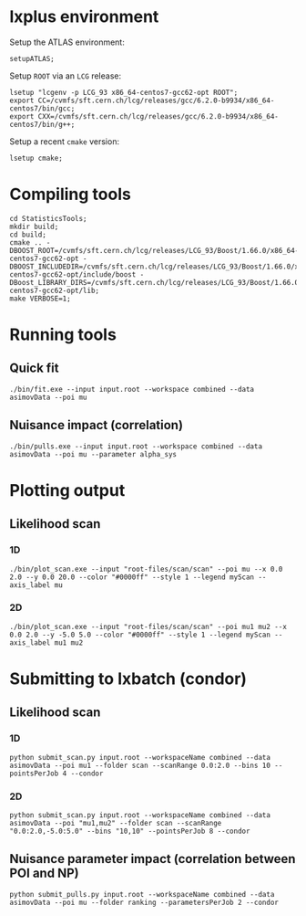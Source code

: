 # lxplus environment

Setup the ATLAS environment:

~~~~
setupATLAS;
~~~~

Setup `ROOT` via an `LCG` release:

~~~~
lsetup "lcgenv -p LCG_93 x86_64-centos7-gcc62-opt ROOT";
export CC=/cvmfs/sft.cern.ch/lcg/releases/gcc/6.2.0-b9934/x86_64-centos7/bin/gcc;
export CXX=/cvmfs/sft.cern.ch/lcg/releases/gcc/6.2.0-b9934/x86_64-centos7/bin/g++;
~~~~

Setup a recent `cmake` version:

~~~~
lsetup cmake;
~~~~

# Compiling tools

~~~~
cd StatisticsTools;
mkdir build;
cd build;
cmake .. -DBOOST_ROOT=/cvmfs/sft.cern.ch/lcg/releases/LCG_93/Boost/1.66.0/x86_64-centos7-gcc62-opt -DBOOST_INCLUDEDIR=/cvmfs/sft.cern.ch/lcg/releases/LCG_93/Boost/1.66.0/x86_64-centos7-gcc62-opt/include/boost -DBoost_LIBRARY_DIRS=/cvmfs/sft.cern.ch/lcg/releases/LCG_93/Boost/1.66.0/x86_64-centos7-gcc62-opt/lib;
make VERBOSE=1;
~~~~

# Running tools

## Quick fit

~~~~
./bin/fit.exe --input input.root --workspace combined --data asimovData --poi mu
~~~~

## Nuisance impact (correlation)

~~~~
./bin/pulls.exe --input input.root --workspace combined --data asimovData --poi mu --parameter alpha_sys
~~~~

# Plotting output

## Likelihood scan

### 1D

~~~
./bin/plot_scan.exe --input "root-files/scan/scan" --poi mu --x 0.0 2.0 --y 0.0 20.0 --color "#0000ff" --style 1 --legend myScan --axis_label mu
~~~

### 2D

~~~
./bin/plot_scan.exe --input "root-files/scan/scan" --poi mu1 mu2 --x 0.0 2.0 --y -5.0 5.0 --color "#0000ff" --style 1 --legend myScan --axis_label mu1 mu2
~~~
# Submitting to lxbatch (condor)

## Likelihood scan

### 1D

~~~~
python submit_scan.py input.root --workspaceName combined --data asimovData --poi mu1 --folder scan --scanRange 0.0:2.0 --bins 10 --pointsPerJob 4 --condor
~~~~

### 2D

~~~~
python submit_scan.py input.root --workspaceName combined --data asimovData --poi "mu1,mu2" --folder scan --scanRange "0.0:2.0,-5.0:5.0" --bins "10,10" --pointsPerJob 8 --condor
~~~~

## Nuisance parameter impact (correlation between POI and NP)

~~~~
python submit_pulls.py input.root --workspaceName combined --data asimovData --poi mu --folder ranking --parametersPerJob 2 --condor
~~~~
